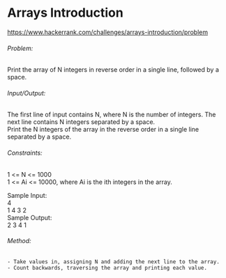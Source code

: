 # Arrays Introduction
https://www.hackerrank.com/challenges/arrays-introduction/problem  
    
###### Problem:  
Print the array of N integers in reverse order in a single line, followed by a space.  
  
###### Input/Output:  
The first line of input contains N, where N is the number of integers. The next line contains N integers separated by a space.  
Print the N integers of the array in the reverse order in a single line separated by a space.  
  
###### Constraints:  
1 <= N <= 1000  
1 <= Ai <= 10000, where Ai is the ith integers in the array.  
  
Sample Input:  
	4  
	1 4 3 2  
Sample Output:  
	2 3 4 1  
  
###### Method:  
	- Take values in, assigning N and adding the next line to the array.  
	- Count backwards, traversing the array and printing each value.  